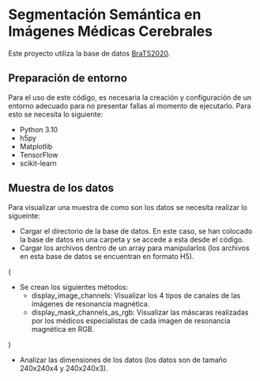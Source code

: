# Segmentación Semántica en Imágenes Médicas Cerebrales

Este proyecto utiliza la base de datos [BraTS2020](https://www.kaggle.com/datasets/awsaf49/brats2020-training-data/data).


## Preparación de entorno

Para el uso de este código, es necesaria la creación y configuración de un entorno adecuado para no presentar fallas al momento de ejecutarlo. 
Para esto se necesita lo siguiente:
- Python 3.10
- h5py
- Matplotlib
- TensorFlow
- scikit-learn


## Muestra de los datos

Para visualizar una muestra de como son los datos se necesita realizar lo sigueinte:
- Cargar el directorio de la base de datos. En este caso, se han colocado la base de datos en una carpeta y se accede a esta desde el código.
- Cargar los archivos dentro de un array para manipularlos (los archivos en esta base de datos se encuentran en formato H5).

(
- Se crean los siguientes métodos:
  - display_image_channels: Visualizar los 4 tipos de canales de las imágenes de resonancia magnética.
  - display_mask_channels_as_rgb: Visualizar las máscaras realizadas por los médicos especialistas de cada imagen de resonancia magnética en RGB.

)

- Analizar las dimensiones de los datos (los datos son de tamaño 240x240x4 y 240x240x3).
